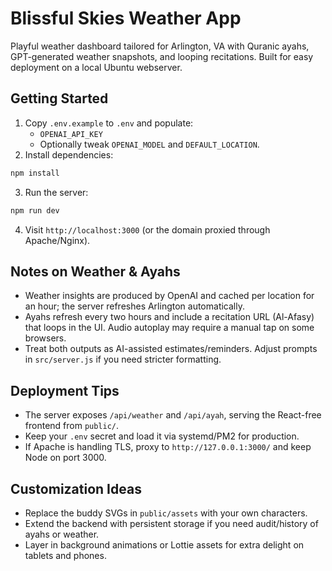 # Blissful Skies Weather App

Playful weather dashboard tailored for Arlington, VA with Quranic ayahs, GPT-generated weather snapshots, and looping recitations. Built for easy deployment on a local Ubuntu webserver.

## Getting Started

1. Copy `.env.example` to `.env` and populate:
   - `OPENAI_API_KEY`
   - Optionally tweak `OPENAI_MODEL` and `DEFAULT_LOCATION`.
2. Install dependencies:

```bash
npm install
```

3. Run the server:

```bash
npm run dev
```

4. Visit `http://localhost:3000` (or the domain proxied through Apache/Nginx).

## Notes on Weather & Ayahs

- Weather insights are produced by OpenAI and cached per location for an hour; the server refreshes Arlington automatically.
- Ayahs refresh every two hours and include a recitation URL (Al-Afasy) that loops in the UI. Audio autoplay may require a manual tap on some browsers.
- Treat both outputs as AI-assisted estimates/reminders. Adjust prompts in `src/server.js` if you need stricter formatting.

## Deployment Tips

- The server exposes `/api/weather` and `/api/ayah`, serving the React-free frontend from `public/`.
- Keep your `.env` secret and load it via systemd/PM2 for production.
- If Apache is handling TLS, proxy to `http://127.0.0.1:3000/` and keep Node on port 3000.

## Customization Ideas

- Replace the buddy SVGs in `public/assets` with your own characters.
- Extend the backend with persistent storage if you need audit/history of ayahs or weather.
- Layer in background animations or Lottie assets for extra delight on tablets and phones.
